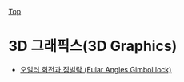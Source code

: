 [Top](../index.md)

# 3D 그래픽스(3D Graphics)

- [오일러 회전과 짐벌락 (Eular Angles Gimbol lock)](euler_angles_and_gimbol_lock.md)

